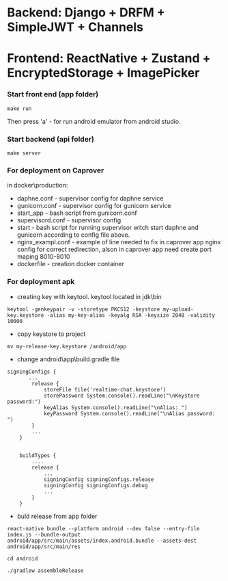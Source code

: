 # Backend: Django + DRFM + SimpleJWT + Channels 
# Frontend: ReactNative + Zustand + EncryptedStorage + ImagePicker

### Start front end (app folder)
```
make run
```
Then press 'a' - for run android emulator from android studio.

### Start backend (api folder)
```
make server
```

### For deployment on Caprover

in docker\production:
- daphne.conf - supervisor config for daphne service
- gunicorn.conf - supervisor config for gunicorn service
- start_app - bash script from gunicorn.conf
- supervisord.conf - supervisor config
- start - bash script for running supervisor witch start daphne and gunicorn according to config file above.
- nginx_exampl.conf - example of line needed to fix in caprover app nginx config for correct redirection, alson in caprover app need create port maping 8010-8010
- dockerfile - creation docker container


### For deployment apk
- creating key with keytool. keytool located in jdk\bin
```
keytool -genkeypair -v -storetype PKCS12 -keystore my-upload-key.keystore -alias my-key-alias -keyalg RSA -keysize 2048 -validity 10000
```
- copy keystore to project
```
mv my-release-key.keystore /android/app
```
- change android\app\build.gradle file
```
signingConfigs {
       ...
        release {
            storeFile file('realtime-chat.keystore')
            storePassword System.console().readLine("\nKeystore password:")
            keyAlias System.console().readLine("\nAlias: ")
            keyPassword System.console().readLine("\nAlias password: ")
        }
        ...
    }
    

    buildTypes {
        ....
        release {
            ...
            signingConfig signingConfigs.release
            signingConfig signingConfigs.debug
            ...
        }
    }
```
- buld release from app folder
```
react-native bundle --platform android --dev false --entry-file index.js --bundle-output android/app/src/main/assets/index.android.bundle --assets-dest android/app/src/main/res

cd android

./gradlew assembleRelease
```
